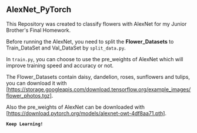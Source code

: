 ## AlexNet_PyTorch

This Repository was created to classify flowers with AlexNet for my Junior Brother's Final Homework.

Before running the AlexNet, you need to split the **Flower_Datasets** to Train_DataSet and Val_DataSet by `split_data.py`.

In `train.py`, you can choose to use the pre_weights of AlexNet which will improve training speed and accuracy or not.

The Flower_Datasets contain daisy, dandelion, roses, sunflowers and tulips, you can download it with [https://storage.googleapis.com/download.tensorflow.org/example_images/flower_photos.tgz].

Also the pre_weights of AlexNet can be downloaded with
[https://download.pytorch.org/models/alexnet-owt-4df8aa71.pth].

**`Keep Learning!`**
